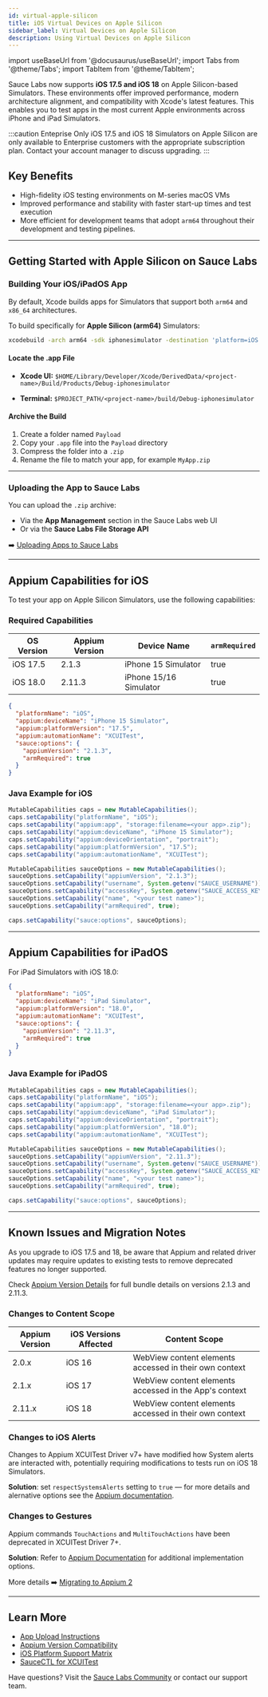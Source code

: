 ```yaml
---
id: virtual-apple-silicon
title: iOS Virtual Devices on Apple Silicon
sidebar_label: Virtual Devices on Apple Silicon
description: Using Virtual Devices on Apple Silicon
---
```


import useBaseUrl from '@docusaurus/useBaseUrl';
import Tabs from '@theme/Tabs';
import TabItem from '@theme/TabItem';

Sauce Labs now supports **iOS 17.5 and iOS 18** on Apple Silicon-based Simulators. These environments offer improved performance, modern architecture alignment, and compatibility with Xcode's latest features. This enables you to test apps in the most current Apple environments across iPhone and iPad Simulators.

:::caution Enteprise Only
iOS 17.5 and iOS 18 Simulators on Apple Silicon are only available to Enterprise customers with the appropriate subscription plan. Contact your account manager to discuss upgrading.
:::

## Key Benefits

- High-fidelity iOS testing environments on M-series macOS VMs
- Improved performance and stability with faster start-up times and test execution
- More efficient for development teams that adopt `arm64` throughout their development and testing pipelines.

---

## Getting Started with Apple Silicon on Sauce Labs

### Building Your iOS/iPadOS App

By default, Xcode builds apps for Simulators that support both `arm64` and `x86_64` architectures.

To build specifically for **Apple Silicon (arm64)** Simulators:

```bash
xcodebuild -arch arm64 -sdk iphonesimulator -destination 'platform=iOS Simulator,name=iPhone 15,OS=17.5' -configuration Debug
```

#### Locate the .app File

- **Xcode UI:**
  `$HOME/Library/Developer/Xcode/DerivedData/<project-name>/Build/Products/Debug-iphonesimulator`

- **Terminal:**
  `$PROJECT_PATH/<project-name>/build/Debug-iphonesimulator`

#### Archive the Build

1. Create a folder named `Payload`
2. Copy your `.app` file into the `Payload` directory
3. Compress the folder into a `.zip`
4. Rename the file to match your app, for example `MyApp.zip`

---

### Uploading the App to Sauce Labs

You can upload the `.zip` archive:

- Via the **App Management** section in the Sauce Labs web UI
- Or via the **Sauce Labs File Storage API**

➡️ [Uploading Apps to Sauce Labs](./app-storage.md)

---

## Appium Capabilities for iOS

To test your app on Apple Silicon Simulators, use the following capabilities:

### Required Capabilities

| OS Version | Appium Version | Device Name          | `armRequired` |
|------------|----------------|-----------------------|---------------|
| iOS 17.5   | 2.1.3          | iPhone 15 Simulator    | true          |
| iOS 18.0   | 2.11.3         | iPhone 15/16 Simulator | true          |

```json
{
  "platformName": "iOS",
  "appium:deviceName": "iPhone 15 Simulator",
  "appium:platformVersion": "17.5",
  "appium:automationName": "XCUITest",
  "sauce:options": {
    "appiumVersion": "2.1.3",
    "armRequired": true
  }
}
```

### Java Example for iOS

```java
MutableCapabilities caps = new MutableCapabilities();
caps.setCapability("platformName", "iOS");
caps.setCapability("appium:app", "storage:filename=<your app>.zip");
caps.setCapability("appium:deviceName", "iPhone 15 Simulator");
caps.setCapability("appium:deviceOrientation", "portrait");
caps.setCapability("appium:platformVersion", "17.5");
caps.setCapability("appium:automationName", "XCUITest");

MutableCapabilities sauceOptions = new MutableCapabilities();
sauceOptions.setCapability("appiumVersion", "2.1.3");
sauceOptions.setCapability("username", System.getenv("SAUCE_USERNAME"));
sauceOptions.setCapability("accessKey", System.getenv("SAUCE_ACCESS_KEY"));
sauceOptions.setCapability("name", "<your test name>");
sauceOptions.setCapability("armRequired", true);

caps.setCapability("sauce:options", sauceOptions);
```

---

## Appium Capabilities for iPadOS

For iPad Simulators with iOS 18.0:

```json
{
  "platformName": "iOS",
  "appium:deviceName": "iPad Simulator",
  "appium:platformVersion": "18.0",
  "appium:automationName": "XCUITest",
  "sauce:options": {
    "appiumVersion": "2.11.3",
    "armRequired": true
  }
}
```

### Java Example for iPadOS

```java
MutableCapabilities caps = new MutableCapabilities();
caps.setCapability("platformName", "iOS");
caps.setCapability("appium:app", "storage:filename=<your app>.zip");
caps.setCapability("appium:deviceName", "iPad Simulator");
caps.setCapability("appium:deviceOrientation", "portrait");
caps.setCapability("appium:platformVersion", "18.0");
caps.setCapability("appium:automationName", "XCUITest");

MutableCapabilities sauceOptions = new MutableCapabilities();
sauceOptions.setCapability("appiumVersion", "2.11.3");
sauceOptions.setCapability("username", System.getenv("SAUCE_USERNAME"));
sauceOptions.setCapability("accessKey", System.getenv("SAUCE_ACCESS_KEY"));
sauceOptions.setCapability("name", "<your test name>");
sauceOptions.setCapability("armRequired", true);

caps.setCapability("sauce:options", sauceOptions);
```

---

## Known Issues and Migration Notes

As you upgrade to iOS 17.5 and 18, be aware that Appium and related driver updates may require updates to existing tests to remove deprecated features no longer supported. 

Check [Appium Version Details](./automated-testing/appium/appium-versions.md#appium-2x) for full bundle details on versions 2.1.3 and 2.11.3.

### Changes to Content Scope



| Appium Version | iOS Versions Affected | Content Scope |
|----------------|-----------------------|---------------|
| 2.0.x  | iOS 16   | WebView content elements accessed in their own context |
| 2.1.x  | iOS 17   | WebView content elements accessed in the App's context|
| 2.11.x | iOS 18   | WebView content elements accessed in their own context |

### Changes to iOS Alerts

Changes to Appium XCUITest Driver v7+ have modified how System alerts are interacted with, potentially requiring modifications to tests run on iOS 18 Simulators.

**Solution**: set `respectSystemsAlerts` setting to `true` — for more details and alernative options see the [Appium documentation](https://appium.github.io/appium-xcuitest-driver/latest/guides/troubleshooting/#interact-with-dialogs-managed-by-comapplespringboard).

### Changes to Gestures

Appium commands `TouchActions` and `MultiTouchActions` have been deprecated in XCUITest Driver 7+.

**Solution**: Refer to [Appium Documentation](https://appium.github.io/appium-xcuitest-driver/latest/guides/gestures/) for additional implementation options.

More details ➡️ [Migrating to Appium 2](./automated-testing/appium/appium-2-migration.md)

---

## Learn More

- [App Upload Instructions](./app-storage.md)
- [Appium Version Compatibility](./automated-testing/appium/appium-versions.md)
- [iOS Platform Support Matrix](./supported-devices.md)
- [SauceCTL for XCUITest](./automated-testing/espresso-xcuitest/xcuitest-introduction.md)

Have questions? Visit the [Sauce Labs Community](https://support.saucelabs.com/hc/en-us/community/topics) or contact our support team.
